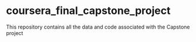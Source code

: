 # coursera_final_capstone_project
This repository contains all the data and code associated with the Capstone project
